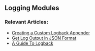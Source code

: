 
## Logging Modules

### Relevant Articles:

- [Creating a Custom Logback Appender](http://www.baeldung.com/custom-logback-appender)
- [Get Log Output in JSON Format](http://www.baeldung.com/java-log-json-output)
- [A Guide To Logback](http://www.baeldung.com/a-guide-to-logback)
